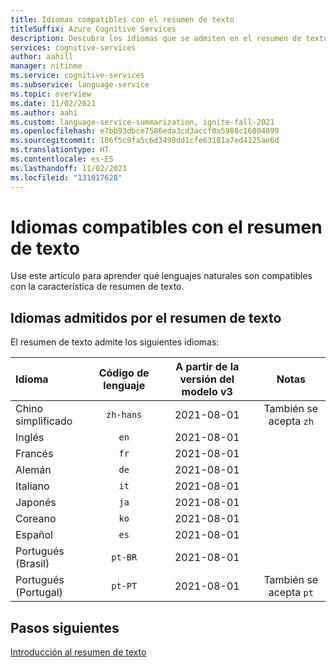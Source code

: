 ```yaml
---
title: Idiomas compatibles con el resumen de texto
titleSuffix: Azure Cognitive Services
description: Descubra los idiomas que se admiten en el resumen de texto.
services: cognitive-services
author: aahill
manager: nitinme
ms.service: cognitive-services
ms.subservice: language-service
ms.topic: overview
ms.date: 11/02/2021
ms.author: aahi
ms.custom: language-service-summarization, ignite-fall-2021
ms.openlocfilehash: e7bb93dbce7586eda3cd3accf0a5988c16804099
ms.sourcegitcommit: 106f5c9fa5c6d3498dd1cfe63181a7ed4125ae6d
ms.translationtype: HT
ms.contentlocale: es-ES
ms.lasthandoff: 11/02/2021
ms.locfileid: "131017628"
---
```

# <a name="text-summarization-language-support"></a>Idiomas compatibles con el resumen de texto

Use este artículo para aprender qué lenguajes naturales son compatibles con la característica de resumen de texto. 

## <a name="languages-supported-by-text-summarization"></a>Idiomas admitidos por el resumen de texto 

El resumen de texto admite los siguientes idiomas:

| Idioma              | Código de lenguaje |  A partir de la versión del modelo v3 |     Notas          |
|:----------------------|:-------------:|:-------------------------------:|:------------------:|
| Chino simplificado    | `zh-hans`     | 2021-08-01                      | También se acepta `zh` |
| Inglés               | `en`          | 2021-08-01                      |                    |
| Francés                | `fr`          | 2021-08-01                      |                    |
| Alemán                | `de`          | 2021-08-01                      |                    |
| Italiano               | `it`          | 2021-08-01                      |                    |
| Japonés              | `ja`          | 2021-08-01                      |                    |
| Coreano                | `ko`          | 2021-08-01                      |                    |
| Español               | `es`          | 2021-08-01                      |                    |
| Portugués (Brasil)   | `pt-BR`       | 2021-08-01                      |                    |
| Portugués (Portugal) | `pt-PT`       | 2021-08-01                      | También se acepta `pt` |

## <a name="next-steps"></a>Pasos siguientes

[Introducción al resumen de texto](overview.md)

